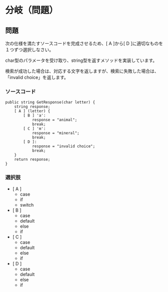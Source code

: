 # 分岐（問題）

## 問題

次の仕様を満たすソースコードを完成させるため、[ A ]から[ D ]に適切なものを１つずつ選択しなさい。

char型のパラメータを受け取り、string型を返すメソッドを実装しています。

検索が成功した場合は、対応する文字を返しますが、検索に失敗した場合は、「invalid choice」を返します。

### ソースコード

```CSharp
public string GetResponse(char letter) {
    string response;
    [ A ] (letter) {
        [ B ] 'a':
            response = "animal";
            break;
        [ C ] 'm':
            response = "mineral";
            break;
        [ D ]:
            response = "invalid choice";
            break;
    }
    return response;
}
```

### 選択肢

* [ A ]
  * case
  * if
  * switch
* [ B ]
  * case
  * default
  * else
  * if
* [ C ]
  * case
  * default
  * else
  * if
* [ D ]
  * case
  * default
  * else
  * if